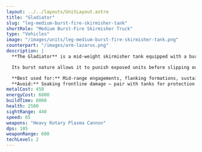 ```yaml
---
layout: ../../layouts/UnitLayout.astro
title: "Gladiator"
slug: "leg-medium-burst-fire-skirmisher-tank"
shortRole: "Medium Burst-Fire Skirmisher Truck"
type: "Vehicles"
image: "/images/units/leg-medium-burst-fire-skirmisher-tank.png"
counterpart: "/images/arm-lazarus.png"
description: |
  **The Gladiator** is a mid-weight skirmisher tank equipped with a burst-fire plasma cannon, delivering quick volleys of damage before repositioning. With a solid mix of range, firepower, and mobility, it thrives in hit-and-run tactics and prolonged trades.

  Its burst nature allows it to punish exposed units before slipping out of retaliation range, especially when microed well. Though not the toughest on the field, a line of Gladiators can steadily erode enemy forces while staying just out of reach.

  **Best used for:** Mid-range engagements, flanking formations, sustained pressure  
  **Avoid:** Soaking frontline damage — pair with tanks for protection
metalCost: 450
energyCost: 6800
buildTime: 8000
health: 2500
sightRange: 440
speed: 65
weapons: "Heavy Rotary Plasma Cannon"
dps: 105
weaponRange: 600
techLevel: 2
---
```

